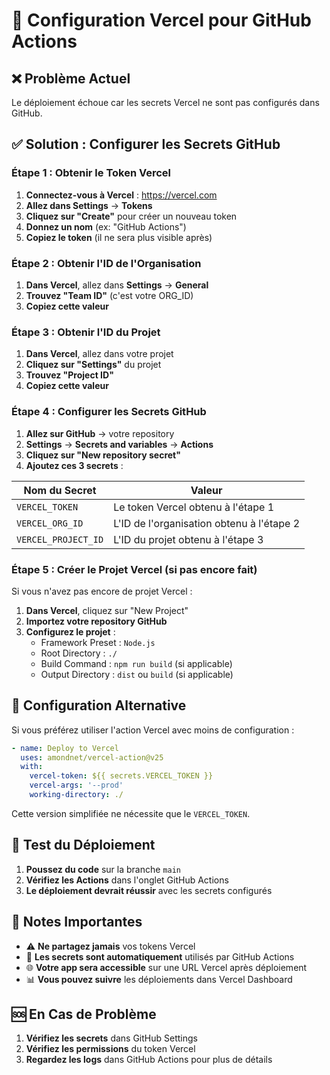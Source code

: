 # 🚀 Configuration Vercel pour GitHub Actions

## ❌ Problème Actuel
Le déploiement échoue car les secrets Vercel ne sont pas configurés dans GitHub.

## ✅ Solution : Configurer les Secrets GitHub

### Étape 1 : Obtenir le Token Vercel

1. **Connectez-vous à Vercel** : https://vercel.com
2. **Allez dans Settings** → **Tokens**
3. **Cliquez sur "Create"** pour créer un nouveau token
4. **Donnez un nom** (ex: "GitHub Actions")
5. **Copiez le token** (il ne sera plus visible après)

### Étape 2 : Obtenir l'ID de l'Organisation

1. **Dans Vercel**, allez dans **Settings** → **General**
2. **Trouvez "Team ID"** (c'est votre ORG_ID)
3. **Copiez cette valeur**

### Étape 3 : Obtenir l'ID du Projet

1. **Dans Vercel**, allez dans votre projet
2. **Cliquez sur "Settings"** du projet
3. **Trouvez "Project ID"**
4. **Copiez cette valeur**

### Étape 4 : Configurer les Secrets GitHub

1. **Allez sur GitHub** → votre repository
2. **Settings** → **Secrets and variables** → **Actions**
3. **Cliquez sur "New repository secret"**
4. **Ajoutez ces 3 secrets** :

| Nom du Secret | Valeur |
|---------------|--------|
| `VERCEL_TOKEN` | Le token Vercel obtenu à l'étape 1 |
| `VERCEL_ORG_ID` | L'ID de l'organisation obtenu à l'étape 2 |
| `VERCEL_PROJECT_ID` | L'ID du projet obtenu à l'étape 3 |

### Étape 5 : Créer le Projet Vercel (si pas encore fait)

Si vous n'avez pas encore de projet Vercel :

1. **Dans Vercel**, cliquez sur "New Project"
2. **Importez votre repository GitHub**
3. **Configurez le projet** :
   - Framework Preset : `Node.js`
   - Root Directory : `./`
   - Build Command : `npm run build` (si applicable)
   - Output Directory : `dist` ou `build` (si applicable)

## 🔧 Configuration Alternative

Si vous préférez utiliser l'action Vercel avec moins de configuration :

```yaml
- name: Deploy to Vercel
  uses: amondnet/vercel-action@v25
  with:
    vercel-token: ${{ secrets.VERCEL_TOKEN }}
    vercel-args: '--prod'
    working-directory: ./
```

Cette version simplifiée ne nécessite que le `VERCEL_TOKEN`.

## 🧪 Test du Déploiement

1. **Poussez du code** sur la branche `main`
2. **Vérifiez les Actions** dans l'onglet GitHub Actions
3. **Le déploiement devrait réussir** avec les secrets configurés

## 📝 Notes Importantes

- ⚠️ **Ne partagez jamais** vos tokens Vercel
- 🔄 **Les secrets sont automatiquement** utilisés par GitHub Actions
- 🌐 **Votre app sera accessible** sur une URL Vercel après déploiement
- 📊 **Vous pouvez suivre** les déploiements dans Vercel Dashboard

## 🆘 En Cas de Problème

1. **Vérifiez les secrets** dans GitHub Settings
2. **Vérifiez les permissions** du token Vercel
3. **Regardez les logs** dans GitHub Actions pour plus de détails 